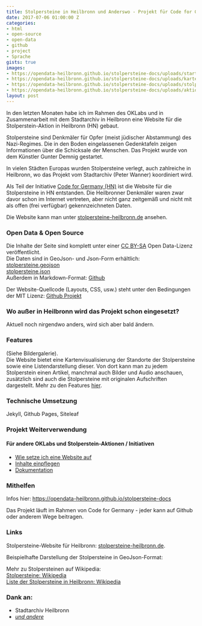 ```yaml
---
title: Stolpersteine in Heilbronn und Anderswo - Projekt für Code for Germany
date: 2017-07-06 01:00:00 Z
categories:
- html
- open-source
- open-data
- github
- project
- Sprache
gists: true
images:
- https://opendata-heilbronn.github.io/stolpersteine-docs/uploads/startseite.png
- https://opendata-heilbronn.github.io/stolpersteine-docs/uploads/karte.png
- https://opendata-heilbronn.github.io/stolpersteine-docs/uploads/stolperstein.png
- https://opendata-heilbronn.github.io/stolpersteine-docs/uploads/aktionen.png
layout: post
---
```


In den letzten Monaten habe ich im Rahmen des OKLabs und in Zusammenarbeit mit dem Stadtarchiv in Heilbronn eine Website für die Stolperstein-Aktion in Heilbronn (HN) gebaut.  

Stolpersteine sind Denkmäler für Opfer (meist jüdischer Abstammung) des Nazi-Regimes. Die in den Boden eingelassenen Gedenktafeln zeigen Informationen über die Schicksale der Menschen. Das Projekt wurde von dem Künstler Gunter Demnig gestartet.

In vielen Städten Europas wurden Stolpersteine verlegt, auch zahlreiche in Heilbronn, wo das Projekt vom Stadtarchiv (Peter Wanner) koordiniert wird.

Als Teil der Initiative [Code for Germany (HN)](http://codefor.de) ist die Website für die Stolpersteine in HN entstanden. Die Heilbronner Denkmäler waren zwar davor schon im Internet vertreten, aber nicht ganz zeitgemäß und nicht mit als offen (frei verfügbar) gekennzeichneten Daten.

Die Website kann man unter [stolpersteine-heilbronn.de](http://stolpersteine-heilbronn.de) ansehen.

### Open Data & Open Source

Die Inhalte der Seite sind komplett unter einer [CC BY-SA](https://creativecommons.org/licenses/by-sa/4.0/) Open Data-Lizenz veröffentlicht.  
Die Daten sind in GeoJson- und Json-Form erhältlich:  
[stolpersteine.geojson](http://stolpersteine-heilbronn.de/stolpersteine.geojson)  
[stolpersteine.json](http://stolpersteine-heilbronn.de/stolpersteine.json)  
Außerdem in Markdown-Format: [Github](https://github.com/opendata-heilbronn/stolpersteine/tree/gh-pages/_list)

Der Website-Quellcode (Layouts, CSS, usw.) steht unter den Bedingungen der MIT Lizenz:
[Github Projekt](https://github.com/opendata-heilbronn/stolpersteine/)

### Wo außer in Heilbronn wird das Projekt schon eingesetzt?
Aktuell noch nirgendwo anders, wird sich aber bald ändern.   

### Features
(Siehe Bildergalerie).  
Die Website bietet eine Kartenvisualisierung der Standorte der Stolpersteine sowie eine Listendarstellung dieser. Von dort kann man zu jedem Stolperstein einen Artikel, manchmal auch Bilder und Audio anschauen, zusätzlich sind auch die Stolpersteine mit originalen Aufschriften dargestellt.
Mehr zu den Features [hier](https://opendata-heilbronn.github.io/stolpersteine-docs/docs/2-features.html).

### Technische Umsetzung
Jekyll, Github Pages, Siteleaf

### Projekt Weiterverwendung
#### Für andere OKLabs und Stolperstein-Aktionen / Initiativen
- [Wie setze ich eine Website auf](https://opendata-heilbronn.github.io/stolpersteine-docs/docs/4-website-aufsetzen.html)
- [Inhalte einpflegen](https://opendata-heilbronn.github.io/stolpersteine-docs/docs/5-stolpersteine-einpflegen.html)
- [Dokumentation](https://opendata-heilbronn.github.io/stolpersteine-docs/docs/index.html)

### Mithelfen
Infos hier: https://opendata-heilbronn.github.io/stolpersteine-docs

Das Projekt läuft im Rahmen von Code for Germany - jeder kann auf Github oder anderem Wege beitragen.

### Links

Stolpersteine-Website für Heilbronn: [stolpersteine-heilbronn.de](http://stolpersteine-heilbronn.de).

Beispielhafte Darstellung der Stolpersteine in GeoJson-Format:

<script src="https://gist.github.com/lukas-h/2a0df5216644e4507d0d784e39db5630.js"></script>

Mehr zu Stolpersteinen auf Wikipedia:  
[Stolpersteine: Wikipedia](https://de.m.wikipedia.org/wiki/Stolpersteine)  
[Liste der Stolpersteine in Heilbronn: Wikipedia](https://de.m.wikipedia.org/wiki/Liste_der_Stolpersteine_in_Heilbronn)

### Dank an:
- Stadtarchiv Heilbronn
- [*und andere*](https://opendata-heilbronn.github.io/stolpersteine-docs/docs/1-ueber.html#Team)